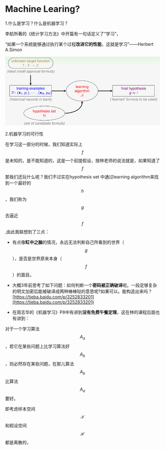# Machine Learing?

1.什么是学习？什么是机器学习？

李航所著的《统计学习方法》中开篇有一句话定义了“学习”，

“如果一个系统能够通过执行某个过程**改进它的性能**，这就是学习”——Herbert A.Simon

![](/assets/3WS0M%28LF_E}D_{%29~E6P%28@Q7.png)

2.机器学习的可行性

在学习这一部分的时候，我们知道实际上$$f$$是未知的，是不能知道的，这是一个前提假设，按林老师的说法就是，如果知道了$$f$$那我们还玩什么呢？我们不过实在hypothesis set 中通过learning algorithm来找到一个最好的$$h$$，我们称为$$g$$去逼近$$f$$,由此我联想到了三点：

* 有点像**缸中之脑**的情况，永远无法判断自己所看到的世界（$$g$$），是否是世界原来本身（$$f$$）的面目。

* 大概3年前思考了如下问题：如何判断一个**密码被正确破译**呢。一段足够复杂的明文加密后能被破译成两种棒棒哒的意思呢?如果可以。能构造出来吗？[https://tieba.baidu.com/p/3252833201](https://tieba.baidu.com/p/3252833201)

* 在周志华的《机器学习》P8中有讲到**没有免费午餐定理**，这在林的课程后面也有讲到：

对于一个学习算法$$A_a$$，若它在某些问题上比学习算法好$$A_b$$，则必然存在某些问题，在那儿算法$$A_b$$比算法$$A_a$$要好。



即考虑样本空间$$\mathcal{X}$$和假设空间$$\mathcal{H}$$都是离散的，


